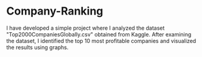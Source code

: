# Company-Ranking
I have developed a simple project where I analyzed the dataset "Top2000CompaniesGlobally.csv" obtained from Kaggle. 
After examining the dataset, I identified the top 10 most profitable companies and visualized the results using graphs.
